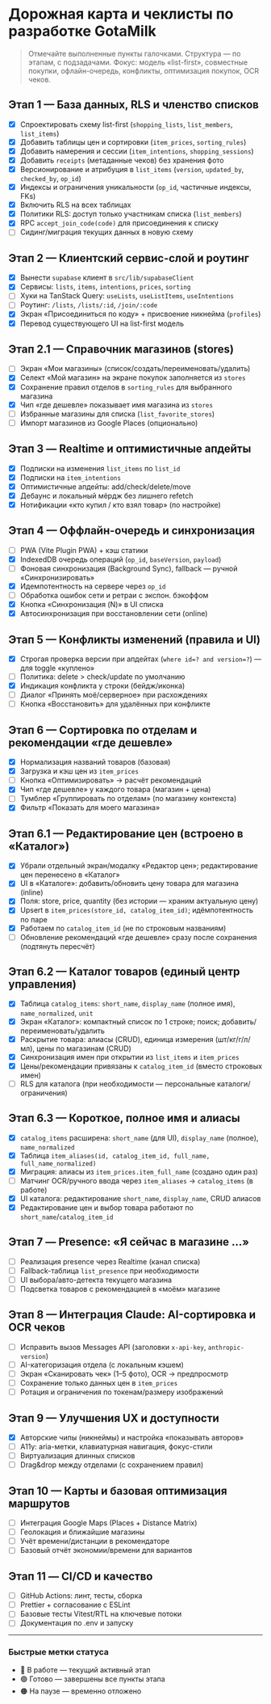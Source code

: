 # Дорожная карта и чеклисты по разработке GotaMilk

> Отмечайте выполненные пункты галочками. Структура — по этапам, с подзадачами. Фокус: модель «list-first», совместные покупки, офлайн-очередь, конфликты, оптимизация покупок, OCR чеков.

## Этап 1 — База данных, RLS и членство списков

- [x] Спроектировать схему list-first (`shopping_lists`, `list_members`, `list_items`)
- [x] Добавить таблицы цен и сортировки (`item_prices`, `sorting_rules`)
- [x] Добавить намерения и сессии (`item_intentions`, `shopping_sessions`)
- [x] Добавить `receipts` (метаданные чеков) без хранения фото
- [x] Версионирование и атрибуция в `list_items` (`version`, `updated_by`, `checked_by`, `op_id`)
- [x] Индексы и ограничения уникальности (`op_id`, частичные индексы, FKs)
- [x] Включить RLS на всех таблицах
- [x] Политики RLS: доступ только участникам списка (`list_members`)
- [x] RPC `accept_join_code(code)` для присоединения к списку
- [ ] Сидинг/миграция текущих данных в новую схему

## Этап 2 — Клиентский сервис-слой и роутинг

- [x] Вынести `supabase` клиент в `src/lib/supabaseClient`
- [x] Сервисы: `lists`, `items`, `intentions`, `prices`, `sorting`
- [ ] Хуки на TanStack Query: `useLists`, `useListItems`, `useIntentions`
- [ ] Роутинг: `/lists`, `/lists/:id`, `/join/:code`
- [x] Экран «Присоединиться по коду» + присвоение никнейма (`profiles`)
- [x] Перевод существующего UI на list-first модель

## Этап 2.1 — Справочник магазинов (stores)

- [ ] Экран «Мои магазины» (список/создать/переименовать/удалить)
- [x] Селект «Мой магазин» на экране покупок заполняется из `stores`
- [x] Сохранение правил отделов в `sorting_rules` для выбранного магазина
- [x] Чип «где дешевле» показывает имя магазина из `stores`
- [ ] Избранные магазины для списка (`list_favorite_stores`)
- [ ] Импорт магазинов из Google Places (опционально)

## Этап 3 — Realtime и оптимистичные апдейты

- [x] Подписки на изменения `list_items` по `list_id`
- [x] Подписки на `item_intentions`
- [x] Оптимистичные апдейты: add/check/delete/move
- [x] Дебаунс и локальный мёрдж без лишнего refetch
- [x] Нотификации «кто купил / кто взял товар» (по настройке)

## Этап 4 — Оффлайн-очередь и синхронизация

- [ ] PWA (Vite Plugin PWA) + кэш статики
- [x] IndexedDB очередь операций (`op_id`, `baseVersion`, `payload`)
- [ ] Фоновая синхронизация (Background Sync), fallback — ручной «Синхронизировать»
- [x] Идемпотентность на сервере через `op_id`
- [ ] Обработка ошибок сети и ретраи с экспон. бэкоффом
- [x] Кнопка «Синхронизация (N)» в UI списка
- [x] Автосинхронизация при восстановлении сети (online)

## Этап 5 — Конфликты изменений (правила и UI)

- [x] Строгая проверка версии при апдейтах (`where id=? and version=?`) — для toggle «куплено»
- [ ] Политика: delete > check/update по умолчанию
- [x] Индикация конфликта у строки (бейдж/иконка)
- [ ] Диалог «Принять моё/серверное» при расхождениях
- [ ] Кнопка «Восстановить» для удалённых при конфликте

## Этап 6 — Сортировка по отделам и рекомендации «где дешевле»

- [x] Нормализация названий товаров (базовая)
- [x] Загрузка и кэш цен из `item_prices`
- [ ] Кнопка «Оптимизировать» → расчёт рекомендаций
- [x] Чип «где дешевле» у каждого товара (магазин + цена)
- [ ] Тумблер «Группировать по отделам» (по магазину контекста)
- [x] Фильтр «Показать для моего магазина»

## Этап 6.1 — Редактирование цен (встроено в «Каталог»)

- [x] Убрали отдельный экран/модалку «Редактор цен»; редактирование цен перенесено в «Каталог»
- [x] UI в «Каталоге»: добавить/обновить цену товара для магазина (inline)
- [x] Поля: store, price, quantity (без истории — храним актуальную цену)
- [x] Upsert в `item_prices(store_id, catalog_item_id)`; идёмпотентность по паре
- [x] Работаем по `catalog_item_id` (не по строковым названиям)
- [ ] Обновление рекомендаций «где дешевле» сразу после сохранения (подтянуть пересчёт)

## Этап 6.2 — Каталог товаров (единый центр управления)

- [x] Таблица `catalog_items`: `short_name`, `display_name` (полное имя), `name_normalized`, `unit`
- [x] Экран «Каталог»: компактный список по 1 строке; поиск; добавить/переименовать/удалить
- [x] Раскрытие товара: алиасы (CRUD), единица измерения (шт/кг/г/л/мл), цены по магазинам (CRUD)
- [x] Синхронизация имен при открытии из `list_items` и `item_prices`
- [x] Цены/рекомендации привязаны к `catalog_item_id` (вместо строковых имен)
- [ ] RLS для каталога (при необходимости — персональные каталоги/ограничения)

## Этап 6.3 — Короткое, полное имя и алиасы

- [x] `catalog_items` расширена: `short_name` (для UI), `display_name` (полное), `name_normalized`
- [x] Таблица `item_aliases(id, catalog_item_id, full_name, full_name_normalized)`
- [x] Миграция: алиасы из `item_prices.item_full_name` (создано один раз)
- [ ] Матчинг OCR/ручного ввода через `item_aliases` → `catalog_items` (в работе)
- [x] UI каталога: редактирование `short_name`, `display_name`, CRUD алиасов
- [x] Редактирование цен и выбор товара работают по `short_name`/`catalog_item_id`

## Этап 7 — Presence: «Я сейчас в магазине …»

- [ ] Реализация presence через Realtime (канал списка)
- [ ] Fallback-таблица `list_presence` при необходимости
- [ ] UI выбора/авто-детекта текущего магазина
- [ ] Подсветка товаров с рекомендацией в «моём» магазине

## Этап 8 — Интеграция Claude: AI-сортировка и OCR чеков

- [ ] Исправить вызов Messages API (заголовки `x-api-key`, `anthropic-version`)
- [ ] AI-категоризация отдела (с локальным кэшем)
- [ ] Экран «Сканировать чек» (1–5 фото), OCR → предпросмотр
- [ ] Сохранение только данных цен в `item_prices`
- [ ] Ротация и ограничения по токенам/размеру изображений

## Этап 9 — Улучшения UX и доступности

- [x] Авторские чипы (никнеймы) и настройка «показывать авторов»
- [ ] A11y: aria-метки, клавиатурная навигация, фокус-стили
- [ ] Виртуализация длинных списков
- [ ] Drag&drop между отделами (с сохранением правил)

## Этап 10 — Карты и базовая оптимизация маршрутов

- [ ] Интеграция Google Maps (Places + Distance Matrix)
- [ ] Геолокация и ближайшие магазины
- [ ] Учёт времени/дистанции в рекомендаторе
- [ ] Базовый отчёт экономии/времени для вариантов

## Этап 11 — CI/CD и качество

- [ ] GitHub Actions: линт, тесты, сборка
- [ ] Prettier + согласование с ESLint
- [ ] Базовые тесты Vitest/RTL на ключевые потоки
- [ ] Документация по .env и запуску

---

### Быстрые метки статуса

- 🔵 В работе — текущий активный этап
- 🟢 Готово — завершены все пункты этапа
- 🟠 На паузе — временно отложено



